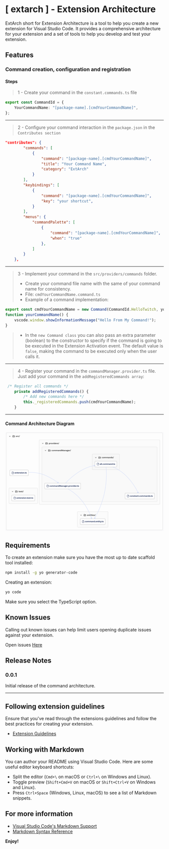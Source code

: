 # [ extarch ] - Extension Architecture

ExtArch short for Extension Architecture is a tool to help you create a new extension for Visual Studio Code. It provides a comprehensive architecture for your extension and a set of tools to help you develop and test your extension.

## Features

### Command creation, configuration and registration

#### Steps

> 1 - Create your command in the `constant.commands.ts` file

```ts
export const CommandId = {
    YourCommandName: "[package-name].[cmdYourCommandName]",
};
```

---

> 2 - Configure your command interaction in the `package.json` in the `Contributes section`

```json
"contributes": {
        "commands": [
            {
                "command": "[package-name].[cmdYourCommandName]",
                "title": "Your Command Name",
                "category": "ExtArch"
            }
        ],
        "keybindings": [
            {
                "command": "[package-name].[cmdYourCommandName]",
                "key": "your shortcut",
            }
        ],
        "menus": {
            "commandPalette": [
                {
                    "command": "[package-name].[cmdYourCommandName]",
                    "when": "true"
                },
            ]
        }
    },
```

---

> 3 - Implement your command in the `src/providers/commands` folder.
>
> -   Create your command file name with the same of your command name for consistency.
> -   File: `cmdYourCommandName.command.ts`
> -   Example of a command implementation:

```ts
export const cmdYourCommandName = new Command(CommandId.HelloTwitch, yourCommandName);
function yourCommandName() {
    vscode.window.showInformationMessage("Hello From My Command!");
}
```

> -   In the `new Command class` you can also pass an extra parameter (boolean) to the constructor to specify if the command is going to be executed in the Extension Activation event. The default value is `false`, making the command to be executed only when the user calls it.

---

> 4 - Register your command in the `commandManager.provider.ts` file. Just add your command in the `addRegisteredCommands array`:

```ts
 /* Register all commands */
    private addRegisteredCommands() {
        /* Add new commands here */
        this._registeredCommands.push(cmdYourCommandName);
    }
```

---

#### Command Architecture Diagram

![Command Diagram](media/command-arch.png)

## Requirements

To create an extension make sure you have the most up to date scaffold tool installed:

```bash
npm install -g yo generator-code
```

Creating an extension:

```bash
yo code
```

Make sure you select the TypeScript option.

## Known Issues

Calling out known issues can help limit users opening duplicate issues against your extension.

Open issues [Here](https://github.com/rsaz/extarch/issues)

## Release Notes

### 0.0.1

Initial release of the command architecture.

---

## Following extension guidelines

Ensure that you've read through the extensions guidelines and follow the best practices for creating your extension.

-   [Extension Guidelines](https://code.visualstudio.com/api/references/extension-guidelines)

## Working with Markdown

You can author your README using Visual Studio Code. Here are some useful editor keyboard shortcuts:

-   Split the editor (`Cmd+\` on macOS or `Ctrl+\` on Windows and Linux).
-   Toggle preview (`Shift+Cmd+V` on macOS or `Shift+Ctrl+V` on Windows and Linux).
-   Press `Ctrl+Space` (Windows, Linux, macOS) to see a list of Markdown snippets.

## For more information

-   [Visual Studio Code's Markdown Support](http://code.visualstudio.com/docs/languages/markdown)
-   [Markdown Syntax Reference](https://help.github.com/articles/markdown-basics/)

**Enjoy!**
